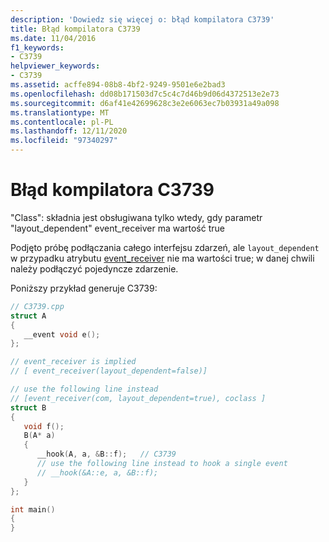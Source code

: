 ```yaml
---
description: 'Dowiedz się więcej o: błąd kompilatora C3739'
title: Błąd kompilatora C3739
ms.date: 11/04/2016
f1_keywords:
- C3739
helpviewer_keywords:
- C3739
ms.assetid: acffe894-08b8-4bf2-9249-9501e6e2bad3
ms.openlocfilehash: dd08b171503d7c5c4c7d46b9d06d4372513e2e73
ms.sourcegitcommit: d6af41e42699628c3e2e6063ec7b03931a49a098
ms.translationtype: MT
ms.contentlocale: pl-PL
ms.lasthandoff: 12/11/2020
ms.locfileid: "97340297"
---
```

# <a name="compiler-error-c3739"></a>Błąd kompilatora C3739

"Class": składnia jest obsługiwana tylko wtedy, gdy parametr "layout_dependent" event_receiver ma wartość true

Podjęto próbę podłączania całego interfejsu zdarzeń, ale `layout_dependent` w przypadku atrybutu [event_receiver](../../windows/attributes/event-receiver.md) nie ma wartości true; w danej chwili należy podłączyć pojedyncze zdarzenie.

Poniższy przykład generuje C3739:

```cpp
// C3739.cpp
struct A
{
   __event void e();
};

// event_receiver is implied
// [ event_receiver(layout_dependent=false)]

// use the following line instead
// [event_receiver(com, layout_dependent=true), coclass ]
struct B
{
   void f();
   B(A* a)
   {
      __hook(A, a, &B::f);   // C3739
      // use the following line instead to hook a single event
      // __hook(&A::e, a, &B::f);
   }
};

int main()
{
}
```

